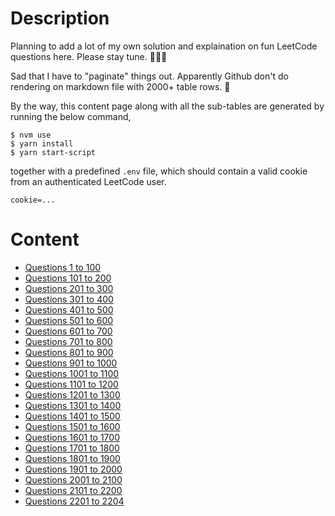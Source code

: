 # Description

Planning to add a lot of my own solution and explaination on fun LeetCode questions here. Please stay tune. 👏👏👏

Sad that I have to "paginate" things out. Apparently Github don't do rendering on markdown file with 2000+ table rows. 🙁

By the way, this content page along with all the sub-tables are generated by running the below command,
```shell
$ nvm use
$ yarn install
$ yarn start-script
```
together with a predefined `.env` file, which should contain a valid cookie from an authenticated LeetCode user.
```console
cookie=...
```


# Content

* [Questions 1 to 100](./Question_List/list-01.md)
* [Questions 101 to 200](./Question_List/list-02.md)
* [Questions 201 to 300](./Question_List/list-03.md)
* [Questions 301 to 400](./Question_List/list-04.md)
* [Questions 401 to 500](./Question_List/list-05.md)
* [Questions 501 to 600](./Question_List/list-06.md)
* [Questions 601 to 700](./Question_List/list-07.md)
* [Questions 701 to 800](./Question_List/list-08.md)
* [Questions 801 to 900](./Question_List/list-09.md)
* [Questions 901 to 1000](./Question_List/list-10.md)
* [Questions 1001 to 1100](./Question_List/list-11.md)
* [Questions 1101 to 1200](./Question_List/list-12.md)
* [Questions 1201 to 1300](./Question_List/list-13.md)
* [Questions 1301 to 1400](./Question_List/list-14.md)
* [Questions 1401 to 1500](./Question_List/list-15.md)
* [Questions 1501 to 1600](./Question_List/list-16.md)
* [Questions 1601 to 1700](./Question_List/list-17.md)
* [Questions 1701 to 1800](./Question_List/list-18.md)
* [Questions 1801 to 1900](./Question_List/list-19.md)
* [Questions 1901 to 2000](./Question_List/list-20.md)
* [Questions 2001 to 2100](./Question_List/list-21.md)
* [Questions 2101 to 2200](./Question_List/list-22.md)
* [Questions 2201 to 2204](./Question_List/list-23.md)
